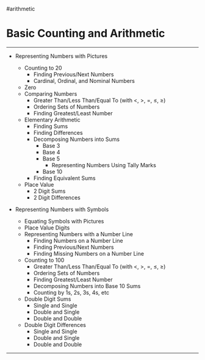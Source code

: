 #arithmetic

# Basic Counting and Arithmetic

---
- Representing Numbers with Pictures
	- Counting to 20
		- Finding Previous/Next Numbers
		- Cardinal, Ordinal, and Nominal Numbers
	- Zero
	- Comparing Numbers
		- Greater Than/Less Than/Equal To (with \<, \>, \=, ≤, ≥)
		- Ordering Sets of Numbers
		- Finding Greatest/Least Number
	- Elementary Arithmetic
		- Finding Sums
		- Finding Differences
		- Decomposing Numbers into Sums
			- Base 3
			- Base 4
			- Base 5
				- Representing Numbers Using Tally Marks
			- Base 10
		- Finding Equivalent Sums
	- Place Value
		- 2 Digit Sums
		- 2 Digit Differences

- Representing Numbers with Symbols
	- Equating Symbols with Pictures
	- Place Value Digits
	- Representing Numbers with a Number Line
		- Finding Numbers on a Number Line
		- Finding Previous/Next Numbers
		- Finding Missing Numbers on a Number Line
	- Counting to 100
		- Greater Than/Less Than/Equal To (with \<, \>, \=, ≤, ≥)
		- Ordering Sets of Numbers
		- Finding Greatest/Least Number
		- Decomposing Numbers into Base 10 Sums
		- Counting by 1s, 2s, 3s, 4s, etc
	- Double Digit Sums
		- Single and Single
		- Double and Single
		- Double and Double
	- Double Digit Differences
		- Single and Single
		- Double and Single
		- Double and Double
---